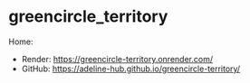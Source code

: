 # greencircle_territory

Home: 
- Render: https://greencircle-territory.onrender.com/ 
- GitHub: https://adeline-hub.github.io/greencircle-territory/
